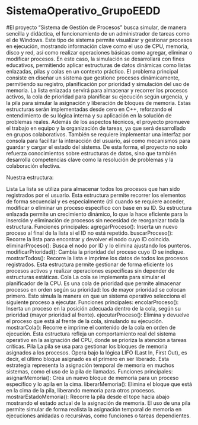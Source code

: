 # SistemaOperativo_GrupoEEDD
#El proyecto “Sistema de Gestión de Procesos” busca simular, de manera sencilla y didáctica, el funcionamiento de un administrador de tareas como el de Windows. Este tipo de sistema permite visualizar y gestionar procesos en ejecución, mostrando información clave como el uso de CPU, memoria, disco y red, así como realizar operaciones básicas como agregar, eliminar o modificar procesos. En este caso, la simulación se desarrollará con fines educativos, permitiendo aplicar estructuras de datos dinámicas como listas enlazadas, pilas y colas en un contexto práctico.
El problema principal consiste en diseñar un sistema que gestione procesos dinámicamente, permitiendo su registro, planificación por prioridad y simulación del uso de memoria. La lista enlazada servirá para almacenar y recorrer los procesos activos, la cola de prioridad para planificar su ejecución según urgencia, y la pila para simular la asignación y liberación de bloques de memoria. Estas estructuras serán implementadas desde cero en C++, reforzando el entendimiento de su lógica interna y su aplicación en la solución de problemas reales.
Además de los aspectos técnicos, el proyecto promueve el trabajo en equipo y la organización de tareas, ya que será desarrollado en grupos colaborativos. También se requiere implementar una interfaz por consola para facilitar la interacción del usuario, así como mecanismos para guardar y cargar el estado del sistema. De esta forma, el proyecto no solo refuerza conocimientos sobre estructuras de datos, sino que también desarrolla competencias clave como la resolución de problemas y la colaboración efectiva.

Nuestra estructura:

Lista
La lista se utiliza para almacenar todos los procesos que han sido registrados por el usuario. Esta estructura permite recorrer los elementos de forma secuencial y es especialmente útil cuando se requiere acceder, modificar o eliminar un proceso específico con base en su ID. Su estructura enlazada permite un crecimiento dinámico, lo que la hace eficiente para la inserción y eliminación de procesos sin necesidad de reorganizar toda la estructura.
Funciones principales:
agregarProceso(): Inserta un nuevo proceso al final de la lista si el ID no está repetido.
buscarProceso(): Recorre la lista para encontrar y devolver el nodo cuyo ID coincida.
eliminarProceso(): Busca el nodo por ID y lo elimina ajustando los punteros.
modificarPrioridad(): Cambia la prioridad del proceso cuyo ID se indique.
mostrarTodos(): Recorre la lista e imprime los datos de todos los procesos registrados.
Esta estructura permite gestionar de forma eficiente los procesos activos y realizar operaciones específicas sin depender de estructuras estáticas.
Cola
La cola se implementa para simular el planificador de la CPU. Es una cola de prioridad que permite almacenar procesos en orden según su prioridad: los de mayor prioridad se colocan primero. Esto simula la manera en que un sistema operativo selecciona el siguiente proceso a ejecutar.
Funciones principales:
encolarProceso(): Inserta un proceso en la posición adecuada dentro de la cola, según su prioridad (mayor prioridad al frente).
ejecutarProceso(): Elimina y devuelve el proceso que está al frente de la cola, simulando su ejecución.
mostrarCola(): Recorre e imprime el contenido de la cola en orden de ejecución.
Esta estructura refleja un comportamiento real del sistema operativo en la asignación del CPU, donde se prioriza la atención a tareas críticas.
Pila
La pila se usa para gestionar los bloques de memoria asignados a los procesos. Opera bajo la lógica LIFO (Last In, First Out), es decir, el último bloque asignado es el primero en ser liberado. Esta estrategia representa la asignación temporal de memoria en muchos sistemas, como el uso de la pila de llamadas.
Funciones principales:
asignarMemoria(): Crea un nuevo bloque de memoria para un proceso específico y lo apila en la cima.
liberarMemoria(): Elimina el bloque que está en la cima de la pila, liberando memoria para otros procesos.
mostrarEstadoMemoria(): Recorre la pila desde el tope hacia abajo mostrando el estado actual de la asignación de memoria.
El uso de una pila permite simular de forma realista la asignación temporal de memoria en ejecuciones anidadas o recursivas, como funciones o tareas dependientes.
